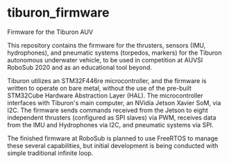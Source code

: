# tiburon_firmware
Firmware for the Tiburon AUV

This repository contains the firmware for the thrusters, sensors (IMU, hydrophones), and pneumatic systems (torpedos, markers) 
for the Tiburon autonomous underwater vehicle, to be used in competition at AUVSI RoboSub 2020 and as an educational tool beyond.

Tiburon utilizes an STM32F446re microcontroller, and the firmware is written to operate on bare metal, without the use of 
the pre-built STM32Cube Hardware Abstraction Layer (HAL). The microcontroller interfaces with Tiburon's main computer, an 
NVidia Jetson Xavier SoM, via I2C. The firmware sends commands received from the Jetson to eight independent thrusters (configured as SPI slaves) via PWM, receives data from the IMU and Hydrophones via I2C, and pneumatic systems via SPI. 

The finished firmware at RoboSub is planned to use FreeRTOS to manage these several capabilities, but initial development 
is being conducted with simple traditional infinite loop.
